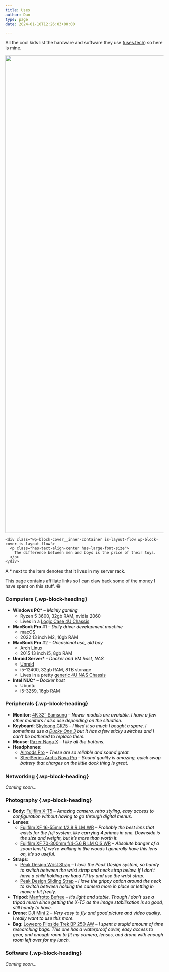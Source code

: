 ```yaml
---
title: Uses
author: Dan
type: page
date: 2024-01-10T12:26:03+00:00

---
```

<div class="wp-block-group alignfull has-global-padding is-layout-constrained wp-block-group-is-layout-constrained" style="padding-top:0;padding-right:var(--wp--preset--spacing--50);padding-bottom:0;padding-left:var(--wp--preset--spacing--50)">
  <p>
    All the cool kids list the hardware and software they use (<a href="https://uses.tech/" target="_blank" rel="noreferrer noopener">uses.tech</a>) so here is mine.
  </p>
  
  <div class="wp-block-cover alignwide wp-duotone-unset-2">
    <span aria-hidden="true" class="wp-block-cover__background has-background-dim"></span><img data-dominant-color="45475f" data-has-transparency="false" style="--dominant-color: #45475f;" loading="lazy" decoding="async" width="2018" height="1514" class="not-transparent wp-block-cover__image-background wp-image-9" alt="" src="https://i0.wp.com/danbaker.dev/wp-content/uploads/2024/01/IMG_6358-jpg.webp?resize=2018%2C1514&#038;ssl=1" data-object-fit="cover" srcset="https://i0.wp.com/danbaker.dev/wp-content/uploads/2024/01/IMG_6358-jpg.webp?w=2018&ssl=1 2018w, https://i0.wp.com/danbaker.dev/wp-content/uploads/2024/01/IMG_6358-jpg.webp?resize=300%2C225&ssl=1 300w, https://i0.wp.com/danbaker.dev/wp-content/uploads/2024/01/IMG_6358-jpg.webp?resize=1024%2C768&ssl=1 1024w, https://i0.wp.com/danbaker.dev/wp-content/uploads/2024/01/IMG_6358-jpg.webp?resize=768%2C576&ssl=1 768w, https://i0.wp.com/danbaker.dev/wp-content/uploads/2024/01/IMG_6358-jpg.webp?resize=1536%2C1152&ssl=1 1536w" sizes="(max-width: 1000px) 100vw, 1000px" data-recalc-dims="1" />
    
    <div class="wp-block-cover__inner-container is-layout-flow wp-block-cover-is-layout-flow">
      <p class="has-text-align-center has-large-font-size">
        The difference between men and boys is the price of their toys.
      </p>
    </div>
  </div>
  
  <p>
    A <mark style="background-color:rgba(0, 0, 0, 0)" class="has-inline-color has-accent-3-color">*</mark> next to the item denotes that it lives in my server rack.
  </p>
  
  <p>
    This page contains affiliate links so I can claw back some of the money I have spent on this stuff. 😁
  </p>
</div>



### Computers {.wp-block-heading}

  * **Windows PC**<mark style="background-color:rgba(0, 0, 0, 0)" class="has-inline-color has-accent-3-color">*</mark> &#8211; _<mark style="background-color:rgba(0, 0, 0, 0)" class="has-inline-color has-contrast-2-color">Mainly gaming</mark>_ 
      * Ryzen 5 3600, 32gb RAM, nvidia 2060
      * Lives in a [Logic Case 4U Chassis][1]
  * **MacBook Pro** #1 &#8211; _<mark style="background-color:rgba(0, 0, 0, 0)" class="has-inline-color has-contrast-2-color">Daily driver development machine</mark>_ 
      * macOS
      * 2022 13 inch M2, 16gb RAM
  * **MacBook Pro** #2 &#8211; _<mark style="background-color:rgba(0, 0, 0, 0)" class="has-inline-color has-contrast-2-color">Occasional use, old boy</mark>_ 
      * Arch Linux
      * 2015 13 inch i5, 8gb RAM
  * **Unraid Server**<mark style="background-color:rgba(0, 0, 0, 0)" class="has-inline-color has-accent-3-color">*</mark> &#8211; _<mark style="background-color:rgba(0, 0, 0, 0)" class="has-inline-color has-contrast-2-color">Docker and VM host, NAS</mark>_ 
      * <a href="https://unraid.net/" target="_blank" rel="noreferrer noopener">Unraid</a>
      * i5-12400, 32gb RAM, 8TB storage
      * Lives in a pretty <a href="https://www.servercase.co.uk/shop/server-cases/rackmount/4u-chassis/4u-standard-chassis-15-x-35-hdd---480mm-short-depth-sc-h4-480/" target="_blank" rel="noreferrer noopener">generic 4U NAS Chassis</a>
  * **Intel NUC**<mark style="background-color:rgba(0, 0, 0, 0)" class="has-inline-color has-accent-3-color">*</mark> &#8211; _<mark style="background-color:rgba(0, 0, 0, 0)" class="has-inline-color has-contrast-2-color">Docker host</mark>_ 
      * Ubuntu
      * i5-3259, 16gb RAM

### Peripherals {.wp-block-heading}

  * **Monitor**: <a href="https://amzn.to/3TNxrIK" target="_blank" rel="noreferrer noopener">4K 32&#8243; Samsung</a> &#8211; _<mark style="background-color:rgba(0, 0, 0, 0)" class="has-inline-color has-contrast-2-color">Newer models are avaiable. I have a few other monitors I also use depending on the situation. </mark>_
  * **Keyboard**: <a href="https://amzn.to/3vD9QQL" target="_blank" rel="noreferrer noopener">Skyloong GK75</a> &#8211; _<mark style="background-color:rgba(0, 0, 0, 0)" class="has-inline-color has-contrast-2-color">I liked it so much I bought a spare. I sometimes use a <a href="https://amzn.to/41Qp0hO" target="_blank" rel="noreferrer noopener">Ducky One 3</a> but it has a few sticky switches and I can&#8217;t be bothered to replace them.</mark>_
  * **Mouse**: <a href="https://amzn.to/3TR2143" target="_blank" rel="noreferrer noopener">Razer Naga X</a> &#8211; _<mark style="background-color:rgba(0, 0, 0, 0)" class="has-inline-color has-contrast-2-color">I like all the buttons.</mark>_
  * **Headphones**: 
      * <a href="https://amzn.to/47yZAGy" target="_blank" rel="noreferrer noopener">Airpods Pro</a> &#8211; _<mark style="background-color:rgba(0, 0, 0, 0)" class="has-inline-color has-contrast-2-color">These are so reliable and sound great. </mark>_
      * <a href="https://amzn.to/3vweaS5" target="_blank" rel="noreferrer noopener">SteelSeries Arctis Nova Pro</a> &#8211; _<mark style="background-color:rgba(0, 0, 0, 0)" class="has-inline-color has-contrast-2-color">Sound quality is amazing, quick swap battery that charges on the little dock thing is great.</mark>_

### Networking {.wp-block-heading}

_Coming soon&#8230;_

### Photography {.wp-block-heading}

  * **Body**: <a href="https://amzn.to/3SkxIBA" target="_blank" rel="noreferrer noopener">Fujifilm X-T5</a> &#8211; _<mark style="background-color:rgba(0, 0, 0, 0)" class="has-inline-color has-contrast-2-color">Amazing camera, retro styling, easy access to configuration without having to go through digital menus. </mark>_
  * **Lenses**: 
      * <a href="https://amzn.to/48BuDD6" target="_blank" rel="noreferrer noopener">Fujifilm XF 16-55mm f/2.8 R LM WR</a> &#8211; _<mark style="background-color:rgba(0, 0, 0, 0)" class="has-inline-color has-contrast-2-color">Probably the best lens that exists for the fuji system, like carrying 4 primes in one. Downside is the size and weight, but it&#8217;s more than worth it.</mark>_
      * <a href="https://amzn.to/47yzune" target="_blank" rel="noreferrer noopener">Fujifilm XF 70-300mm f/4-5.6 R LM OIS WR</a> &#8211; <mark style="background-color:rgba(0, 0, 0, 0)" class="has-inline-color has-contrast-2-color">_Absolute banger of a zoom lens! If we&#8217;re walking in the woods I generally have this lens on, it&#8217;s so useful._</mark>
  * **Straps**: 
      * <a href="https://amzn.to/3vEAYiy" target="_blank" rel="noreferrer noopener">Peak Design Wrist Strap</a> &#8211;<mark style="background-color:rgba(0, 0, 0, 0)" class="has-inline-color has-contrast-2-color"> _I love the Peak Design system, so handy to switch between the wrist strap and neck strap below. If I don&#8217;t have a child holding my hand I&#8217;ll try and use the wrist strap._</mark>
      * <a href="https://amzn.to/48TM3KQ" target="_blank" rel="noreferrer noopener">Peak Design Sliding Strap</a> &#8211; _<mark style="background-color:rgba(0, 0, 0, 0)" class="has-inline-color has-contrast-2-color">I love the grippy option around the neck to switch between holding the camera more in place or letting in move a bit freely.</mark>_
  * **Tripod**: <a href="https://amzn.to/3O5m6Qu" target="_blank" rel="noreferrer noopener">Manfrotto Befree</a> &#8211; _<mark style="background-color:rgba(0, 0, 0, 0)" class="has-inline-color has-contrast-2-color">It&#8217;s light and stable. Though I don&#8217;t use a tripod much since getting the X-T5 as the image stabilisation is so good, still handy to have.</mark>_
  * **Drone**: <a href="https://amzn.to/48suP7z" target="_blank" rel="noreferrer noopener">DJI Mini 2</a> &#8211; _<mark style="background-color:rgba(0, 0, 0, 0)" class="has-inline-color has-contrast-2-color">Very easy to fly and good picture and video quality. I really want to use this more.</mark>_
  * **Bag**: <a href="https://amzn.to/48BnW3U" target="_blank" rel="noreferrer noopener">Lowepro Flipside Trek BP 250 AW</a> &#8211;_<mark style="background-color:rgba(0, 0, 0, 0)" class="has-inline-color has-contrast-2-color"> I spent a stupid amount of time researching bags. This one has a waterproof cover, easy access to gear, and enough room to fit my camera, lenses, and drone with enough room left over for my lunch.</mark>_

### Software {.wp-block-heading}

_Coming soon&#8230;_

 [1]: https://www.scan.co.uk/products/logic-case-4u-short-depth-server-chassis-4x-35-hdd-450mm-depth-high-airflow-with-water-cooling-mount